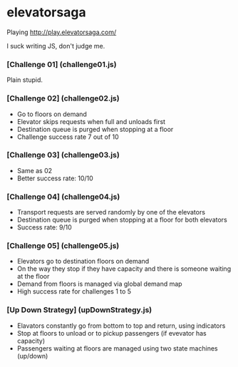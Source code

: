 # elevatorsaga
Playing http://play.elevatorsaga.com/

I suck writing JS, don't judge me.

### [Challenge 01] (challenge01.js)
Plain stupid.

### [Challenge 02] (challenge02.js)
* Go to floors on demand
* Elevator skips requests when full and unloads first
* Destination queue is purged when stopping at a floor
* Challenge success rate 7 out of 10
 
### [Challenge 03] (challenge03.js)
* Same as 02
* Better success rate: 10/10

### [Challenge 04] (challenge04.js)
* Transport requests are served randomly by one of the elevators
* Destination queue is purged when stopping at a floor for both elevators
* Success rate: 9/10

### [Challenge 05] (challenge05.js)
* Elevators go to destination floors on demand
* On the way they stop if they have capacity and there is someone waiting at the floor
* Demand from floors is managed via global demand map
* High success rate for challenges 1 to 5

### [Up Down Strategy] (upDownStrategy.js)
* Elavators constantly go from bottom to top and return, using indicators
* Stop at floors to unload or to pickup passengers (if evevator has capacity)
* Passengers waiting at floors are managed using two state machines (up/down)



